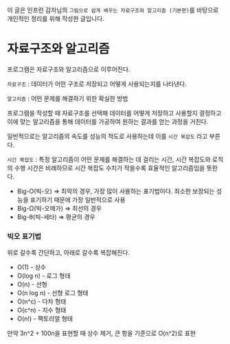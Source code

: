 이 글은 인프런 감자님의 `그림으로 쉽게 배우는 자료구조와 알고리즘 (기본편)`를 바탕으로 개인적인 정리를 위해 작성한 글입니다.

# 자료구조와 알고리즘
프로그램은 자료구조와 알고리즘으로 이루어진다.

`자료구조` : 데이터가 어떤 구조로 저장되고 어떻게 사용되는지를 나타낸다.

`알고리즘` : 어떤 문제를 해결하기 위한 확실한 방법

프로그램을 작성할 때 자료구조를 선택해 데이터를 어떻게 저장하고 사용할지 결정하고 이에 맞는 알고리즘을 통해 데이터를 가공하여 원하는 결과를 얻는 과정을 거친다.

일반적으로는 알고리즘의 속도를 성능의 척도로 사용하는데 이를 `시간 복잡도` 라고 부른다.

`시간 복잡도` : 특정 알고리즘이 어떤 문제를 해결하는 데 걸리는 시간, 시간 복잡도와 로직의 수행 시간은 비례하므로 시간 복잡도 수치가 작을수록 효율적인 알고리즘임을 뜻한다.
- Big-O(빅-오) ⇒ 최악의 경우, 가장 많이 사용하는 표기법이다. 최소한 보장되는 성능을 표기하기 때문에 가장 일반적으로 사용
- Big-Ω(빅-오메가) ⇒ 최선의 경우
- Big-θ(빅-세타) ⇒ 평균의 경우

### 빅오 표기법
위로 갈수록 간단하고, 아래로 갈수록 복잡해진다.
- O(1) - 상수
- O(log n) - 로그 형태
- O(n) - 선형
- O(n log n) - 선형 로그 형태
- O(n^c) - 다차 형태
- O(c^n) - 지수 형태
- O(n!) - 팩토리얼 형태

만약 3n^2 + 100n을 표현할 때 상수 제거, 큰 항을 기준으로 O(n^2)로 표현
